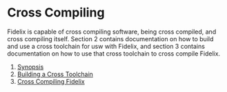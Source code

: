 Cross Compiling
===============

Fidelix is capable of cross compiling software, being cross compiled, and cross
compiling itself. Section 2 contains documentation on how to build and use a
cross toolchain for usw with Fidelix, and section 3 contains documentation
on how to use that cross toolchain to cross compile Fidelix.

1. [Synopsis](README.md)
2. [Building a Cross Toolchain](cross-tools.md)
3. [Cross Compiling Fidelix](cross-compiling.md)

